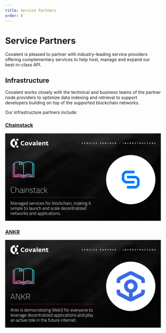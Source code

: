 ```yaml
---
title: Service Partners
order: 8
---
```


# Service Partners
Covalent is pleased to partner with industry-leading service providers offering complementary services to help host, manage and expand our best-in-class API.

## Infrastructure
Covalent works closely with the technical and business teams of the partner node providers to optimize data indexing and retrieval to support developers building on top of the supported blockchain networks. 

Our infrastructure partners include:

### [Chainstack](/service-partners/chainstack)
[![Chainstack](./images/chainstack-banner.png)](/service-partners/chainstack)

### [ANKR](/service-partners/ankr)
[![Chainstack](./images/ankr-banner.png)](/service-partners/ankr)

